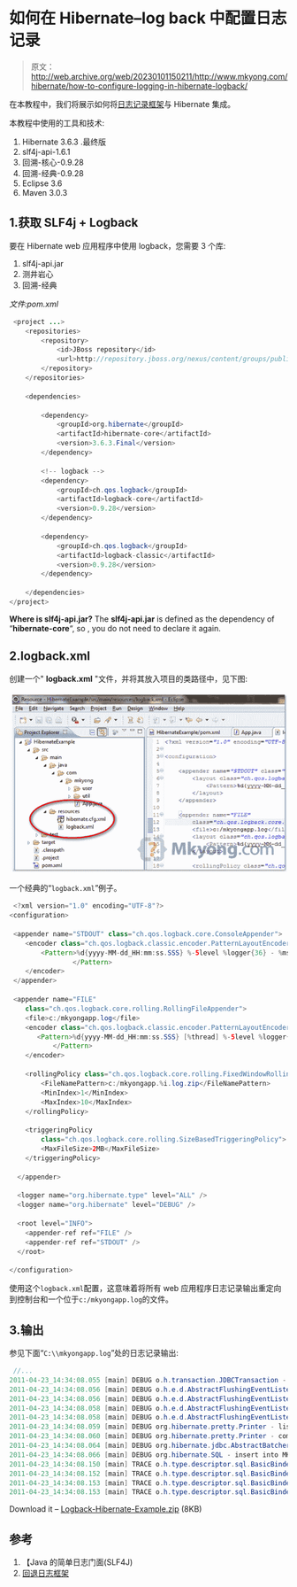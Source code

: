 # 如何在 Hibernate–log back 中配置日志记录

> 原文：<http://web.archive.org/web/20230101150211/http://www.mkyong.com/hibernate/how-to-configure-logging-in-hibernate-logback/>

在本教程中，我们将展示如何将[日志记录框架](http://web.archive.org/web/20220517102855/http://logback.qos.ch/)与 Hibernate 集成。

本教程中使用的工具和技术:

1.  Hibernate 3.6.3 .最终版
2.  slf4j-api-1.6.1
3.  回溯-核心-0.9.28
4.  回溯-经典-0.9.28
5.  Eclipse 3.6
6.  Maven 3.0.3

## 1.获取 SLF4j + Logback

要在 Hibernate web 应用程序中使用 logback，您需要 3 个库:

1.  slf4j-api.jar
2.  测井岩心
3.  回溯-经典

*文件:pom.xml*

```java
 <project ...>
	<repositories>
		<repository>
			<id>JBoss repository</id>
			<url>http://repository.jboss.org/nexus/content/groups/public/</url>
		</repository>
	</repositories>

	<dependencies>

		<dependency>
			<groupId>org.hibernate</groupId>
			<artifactId>hibernate-core</artifactId>
			<version>3.6.3.Final</version>
		</dependency>

		<!-- logback -->
		<dependency>
			<groupId>ch.qos.logback</groupId>
			<artifactId>logback-core</artifactId>
			<version>0.9.28</version>
		</dependency>

		<dependency>
			<groupId>ch.qos.logback</groupId>
			<artifactId>logback-classic</artifactId>
			<version>0.9.28</version>
		</dependency>

	</dependencies>
</project> 
```

**Where is slf4j-api.jar?**
The **slf4j-api.jar** is defined as the dependency of “**hibernate-core**“, so , you do not need to declare it again.

## 2.logback.xml

创建一个" **logback.xml** "文件，并将其放入项目的类路径中，见下图:

![logback hibernate](img/df93a360c168349cd19ee5e03751cf12.png "configure-logback-hibernate")

一个经典的“`logback.xml`”例子。

```java
 <?xml version="1.0" encoding="UTF-8"?>
<configuration>

 <appender name="STDOUT" class="ch.qos.logback.core.ConsoleAppender">
	<encoder class="ch.qos.logback.classic.encoder.PatternLayoutEncoder">
		<Pattern>%d{yyyy-MM-dd_HH:mm:ss.SSS} %-5level %logger{36} - %msg%n
                </Pattern>
	</encoder>
 </appender>

 <appender name="FILE"
	class="ch.qos.logback.core.rolling.RollingFileAppender">
	<file>c:/mkyongapp.log</file>
	<encoder class="ch.qos.logback.classic.encoder.PatternLayoutEncoder">
	   <Pattern>%d{yyyy-MM-dd_HH:mm:ss.SSS} [%thread] %-5level %logger{36} - %msg%n
           </Pattern>
	</encoder>

	<rollingPolicy class="ch.qos.logback.core.rolling.FixedWindowRollingPolicy">
		<FileNamePattern>c:/mkyongapp.%i.log.zip</FileNamePattern>
		<MinIndex>1</MinIndex>
		<MaxIndex>10</MaxIndex>
	</rollingPolicy>

	<triggeringPolicy
		class="ch.qos.logback.core.rolling.SizeBasedTriggeringPolicy">
		<MaxFileSize>2MB</MaxFileSize>
	</triggeringPolicy>

  </appender>

  <logger name="org.hibernate.type" level="ALL" />
  <logger name="org.hibernate" level="DEBUG" />

  <root level="INFO">
	<appender-ref ref="FILE" />
	<appender-ref ref="STDOUT" />
  </root>

</configuration> 
```

使用这个`logback.xml`配置，这意味着将所有 web 应用程序日志记录输出重定向到控制台和一个位于`c:/mkyongapp.log`的文件。

## 3.输出

参见下面“`C:\\mkyongapp.log`”处的日志记录输出:

```java
 //...
2011-04-23_14:34:08.055 [main] DEBUG o.h.transaction.JDBCTransaction - commit
2011-04-23_14:34:08.056 [main] DEBUG o.h.e.d.AbstractFlushingEventListener - processing flush-time cascades
2011-04-23_14:34:08.056 [main] DEBUG o.h.e.d.AbstractFlushingEventListener - dirty checking collections
2011-04-23_14:34:08.058 [main] DEBUG o.h.e.d.AbstractFlushingEventListener - Flushed: 1 insertions, 0 updates, 0 deletions to 1 objects
2011-04-23_14:34:08.058 [main] DEBUG o.h.e.d.AbstractFlushingEventListener - Flushed: 0 (re)creations, 0 updates, 0 removals to 0 collections
2011-04-23_14:34:08.059 [main] DEBUG org.hibernate.pretty.Printer - listing entities:
2011-04-23_14:34:08.060 [main] DEBUG org.hibernate.pretty.Printer - com.mkyong.user.DBUser{username=Hibernate101, createdBy=system, userId=100, createdDate=Sat Apr 23 14:34:08 SGT 2011}
2011-04-23_14:34:08.064 [main] DEBUG org.hibernate.jdbc.AbstractBatcher - about to open PreparedStatement (open PreparedStatements: 0, globally: 0)
2011-04-23_14:34:08.066 [main] DEBUG org.hibernate.SQL - insert into MKYONG.DBUSER (CREATED_BY, CREATED_DATE, USERNAME, USER_ID) values (?, ?, ?, ?)
2011-04-23_14:34:08.150 [main] TRACE o.h.type.descriptor.sql.BasicBinder - binding parameter [1] as [VARCHAR] - system
2011-04-23_14:34:08.152 [main] TRACE o.h.type.descriptor.sql.BasicBinder - binding parameter [2] as [DATE] - Sat Apr 23 14:34:08 SGT 2011
2011-04-23_14:34:08.153 [main] TRACE o.h.type.descriptor.sql.BasicBinder - binding parameter [3] as [VARCHAR] - Hibernate101
2011-04-23_14:34:08.153 [main] TRACE o.h.type.descriptor.sql.BasicBinder - binding parameter [4] as [INTEGER] - 100 
```

Download it – [Logback-Hibernate-Example.zip](http://web.archive.org/web/20220517102855/http://www.mkyong.com/wp-content/uploads/2011/04/Logback-Hibernate-Example.zip) (8KB)

## 参考

1.  【Java 的简单日志门面(SLF4J)
2.  [回退日志框架](http://web.archive.org/web/20220517102855/http://logback.qos.ch/)

<input type="hidden" id="mkyong-current-postId" value="8632">